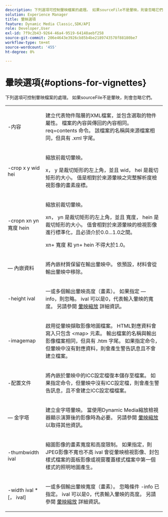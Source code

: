 ```yaml
---
description: 下列選項可控制暈映檔案的處理。 如果sourceFile不是暈映，則會忽略它們。
solution: Experience Manager
title: 暈映選項
feature: Dynamic Media Classic,SDK/API
role: Developer,User
exl-id: 7f9c2b43-9264-46a4-9519-64148aebf258
source-git-commit: 206e4643e3926cb85b4be2189743578f88180be7
workflow-type: tm+mt
source-wordcount: '455'
ht-degree: 0%

---
```


# 暈映選項{#options-for-vignettes}

下列選項可控制暈映檔案的處理。 如果sourceFile不是暈映，則會忽略它們。

<table id="simpletable_6D0C967EB84947FBAC34B46C4BB23AF0"> 
 <tr class="strow"> 
  <td class="stentry"> <p><span class="codeph"> -内容</span> </p></td> 
  <td class="stentry"> <p>建立代表物件階層的XML檔案，並包含選取的物件屬性。 檔案的內容與傳回的內容相同。 <span class="codeph"> req=contents</span> 命令。 該檔案的名稱與來源檔案相同，但具有 <span class="filepath"> .xml</span> 字尾。 </p></td> 
 </tr> 
 <tr class="strow"> 
  <td class="stentry"> <p><span class="codeph">-crop <span class="varname"> x</span><span class="varname"> y</span><span class="varname"> wid</span><span class="varname"> hei</span></span> </p></td> 
  <td class="stentry"> <p>縮放前裁切暈映。 </p> <p><span class="codeph"><span class="varname"> x</span>，<span class="varname"> y</span></span> 是裁切矩形的左上角，並且 <span class="codeph"><span class="varname"> wid</span>，<span class="varname"> hei</span></span> 是裁切矩形的大小。 值是相對於來源暈映之完整解析度檢視影像的畫素座標。 </p></td> 
 </tr> 
 <tr class="strow"> 
  <td class="stentry"> <p><span class="codeph">-cropn <span class="varname"> xn</span><span class="varname"> yn</span><span class="varname"> 寬度</span><span class="varname"> hein</span></span> </p> </td> 
  <td class="stentry"> <p>縮放前裁切暈映。 </p> <p><span class="codeph"><span class="varname"> xn</span>，<span class="varname"> yn</span></span> 是裁切矩形的左上角，並且 <span class="codeph"><span class="varname"> 寬度</span>，<span class="varname"> hein</span></span> 是裁切矩形的大小。 值會相對於來源暈映的檢視影像進行標準化，且必須介於0.0...1.0之間。 </p> <p><span class="codeph"><span class="varname"> xn</span></span>+<span class="codeph"><span class="varname"> 寬度</span></span> 和 <span class="codeph"><span class="varname"> yn</span></span>+<span class="codeph"><span class="varname"> hein</span></span> 不得大於1.0。 </p></td> 
 </tr> 
 <tr class="strow"> 
  <td class="stentry"> <p><span class="codeph">  — 內嵌資料</span> </p></td> 
  <td class="stentry"> <p>將內嵌材質保留在輸出暈映中。 依預設，材料會從輸出暈映中移除。 </p></td> 
 </tr> 
 <tr class="strow"> 
  <td class="stentry"> <p><span class="codeph">-height <span class="varname"> ival</span></span> </p></td> 
  <td class="stentry"> <p>一或多個輸出暈映高度（畫素）。 如果指定 — info，則忽略。 <span class="varname"> ival</span> 可以是0，代表輸入暈映的寬度。 另請參閱 <a href="../../../../ir-api/vntc/utilities/c-ir-vignette-converter-vntc/c-ir-vignette-scaling.md#concept-e373a29c2f954df98d704c7723804585" type="concept" format="dita" scope="local"> 暈映縮放</a> 詳細資訊。 </p></td> 
 </tr> 
 <tr class="strow"> 
  <td class="stentry"> <p><span class="codeph"> -imagemap</span> </p></td> 
  <td class="stentry"> <p>啟用從暈映擷取影像地圖檔案。 HTML對應資料會寫入只包含 <span class="codeph"> &lt;map&gt;</span> 元素。 輸出檔案的名稱與輸出影像檔案相同，但具有 <span class="filepath"> .htm</span> 字尾。 如果指定命令，但暈映中沒有對應資料，則會產生警告訊息且不會建立檔案。 </p></td> 
 </tr> 
 <tr class="strow"> 
  <td class="stentry"> <p><span class="codeph"> -配置文件</span> </p></td> 
  <td class="stentry"> <p>將內嵌於暈映中的ICC設定檔復本儲存至檔案。 如果指定命令，但暈映中沒有ICC設定檔，則會產生警告訊息，且不會建立ICC設定檔檔案。 </p></td> 
 </tr> 
 <tr class="strow"> 
  <td class="stentry"> <p><span class="codeph">  — 金字塔</span> </p></td> 
  <td class="stentry"> <p>建立金字塔暈映。 當使用Dynamic Media縮放檢視器顯示演算後的影像時為必要。 另請參閱 <a href="../../../../ir-api/vntc/utilities/c-ir-vignette-converter-vntc/c-ir-vignette-scaling.md#concept-e373a29c2f954df98d704c7723804585" type="concept" format="dita" scope="local"> 暈映縮放</a> 以取得其他資訊。 </p></td> 
 </tr> 
 <tr class="strow"> 
  <td class="stentry"> <p><span class="codeph">-thumbwidth <span class="varname"> ival</span></span> </p></td> 
  <td class="stentry"> <p>縮圖影像的畫素寬度和高度限制。 如果指定，則JPEG影像不寬也不高 <span class="varname"> ival</span> 會從暈映檢視影像、封包樣式檔案的面板影像或視窗覆蓋樣式檔案中第一個樣式的照明地圖產生。 </p></td> 
 </tr> 
 <tr class="strow"> 
  <td class="stentry"> <p><span class="codeph">-width <span class="varname"> ival</span> *[，<span class="varname"> ival</span>]</span> </p></td> 
  <td class="stentry"> <p>一或多個輸出暈映寬度（畫素）。 忽略條件 <span class="codeph"> -info</span> 已指定。 <span class="varname"> ival</span> 可以是0，代表輸入暈映的高度。 另請參閱 <a href="../../../../ir-api/vntc/utilities/c-ir-vignette-converter-vntc/c-ir-vignette-scaling.md#concept-e373a29c2f954df98d704c7723804585" type="concept" format="dita" scope="local"> 暈映縮放</a> 詳細資訊。 </p></td> 
 </tr> 
</table>
